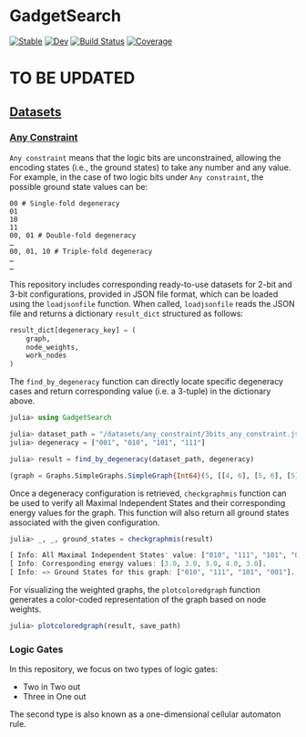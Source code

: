 # GadgetSearch

[![Stable](https://img.shields.io/badge/docs-stable-blue.svg)](https://isPANN.github.io/GadgetSearch.jl/stable/)
[![Dev](https://img.shields.io/badge/docs-dev-blue.svg)](https://isPANN.github.io/GadgetSearch.jl/dev/)
[![Build Status](https://github.com/isPANN/GadgetSearch.jl/actions/workflows/CI.yml/badge.svg?branch=main)](https://github.com/isPANN/GadgetSearch.jl/actions/workflows/CI.yml?query=branch%3Amain)
[![Coverage](https://codecov.io/gh/isPANN/GadgetSearch.jl/branch/main/graph/badge.svg)](https://codecov.io/gh/isPANN/GadgetSearch.jl)

# TO BE UPDATED

## [Datasets](https://github.com/isPANN/GadgetSearch.jl/tree/main/datasets)

### [Any Constraint](https://github.com/isPANN/GadgetSearch.jl/tree/main/datasets/any_constraint)

`Any constraint` means that the logic bits are unconstrained, allowing the encoding states (i.e., the ground states) to take any number and any value. For example, in the case of two logic bits under `Any constraint`, the possible ground state values can be:
```
00 # Single-fold degeneracy
01
10
11
00, 01 # Double-fold degeneracy
…
00, 01, 10 # Triple-fold degeneracy
…
…
```

This repository includes corresponding ready-to-use datasets for 2-bit and 3-bit configurations, provided in JSON file format, which can be loaded using the `loadjsonfile` function. When called, `loadjsonfile` reads the JSON file and returns a dictionary `result_dict` structured as follows:

```julia
result_dict[degeneracy_key] = (
    graph,
    node_weights,
    work_nodes
)
```

The `find_by_degeneracy` function can directly locate specific degeneracy cases and return corresponding value (i.e. a 3-tuple) in the dictionary above.

```julia
julia> using GadgetSearch

julia> dataset_path = "/datasets/any_constraint/3bits_any_constraint.json"
julia> degeneracy = ["001", "010", "101", "111"]

julia> result = find_by_degeneracy(dataset_path, degeneracy)

(graph = Graphs.SimpleGraphs.SimpleGraph{Int64}(5, [[4, 6], [5, 6], [5], [1], [2, 3], [1, 2]]), node_weights = Dict(5 => 2.0, 4 => 1.0, 6 => 1.0, 2 => 1.0, 3 => 1.0, 1 => 1.0), work_nodes = Any[2, 1, 3])
```
Once a degeneracy configuration is retrieved, `checkgraphmis` function can be used to verify all Maximal Independent States and their corresponding energy values for the graph. This function will also return all ground states associated with the given configuration.

```julia
julia> _, _, ground_states = checkgraphmis(result)

[ Info: All Maximal Independent States' value: ["010", "111", "101", "000", "001"].
[ Info: Corresponding energy values: [3.0, 3.0, 3.0, 4.0, 3.0].
[ Info: => Ground States for this graph: ["010", "111", "101", "001"].
```
For visualizing the weighted graphs, the `plotcoloredgraph` function generates a color-coded representation of the graph based on node weights.

```julia
julia> plotcoloredgraph(result, save_path)
```
### Logic Gates
In this repository, we focus on two types of logic gates:
- Two in Two out
- Three in One out

The second type is also known as a one-dimensional cellular automaton rule.


